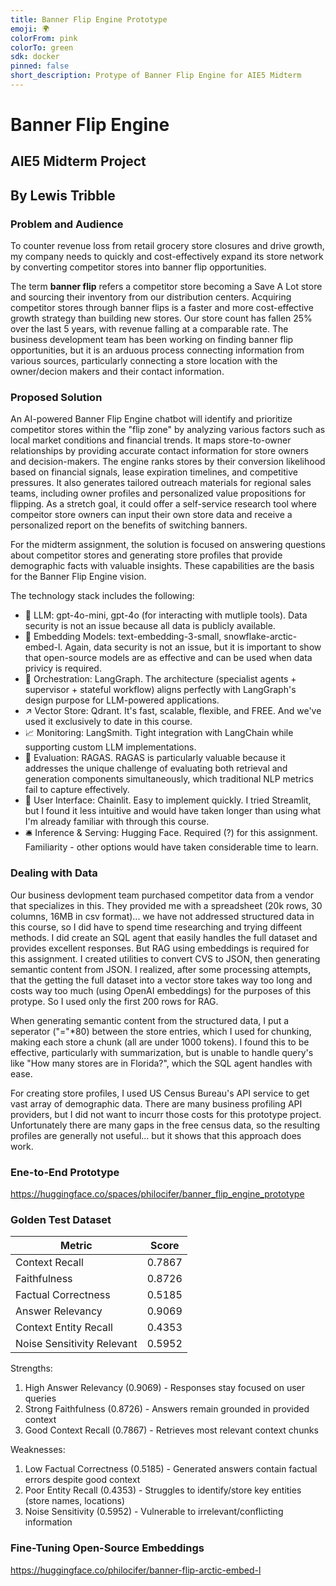```yaml
---
title: Banner Flip Engine Prototype
emoji: 🌍
colorFrom: pink
colorTo: green
sdk: docker
pinned: false
short_description: Protype of Banner Flip Engine for AIE5 Midterm
---
```

# Banner Flip Engine
## AIE5 Midterm Project
## By Lewis Tribble
### Problem and Audience
To counter revenue loss from retail grocery store closures and drive growth, my company needs to quickly and cost-effectively expand its store network by converting competitor stores into banner flip opportunities.

The term **banner flip** refers a competitor store becoming a Save A Lot store and sourcing their inventory from our distribution centers.  Acquiring competitor stores through banner flips is a faster and more cost-effective growth strategy than building new stores. Our store count has fallen 25% over the last 5 years, with revenue falling at a comparable rate. The business development team has been working on finding banner flip opportunities, but it is an arduous process connecting information from various sources, particularly connecting a store location with the owner/decion makers and their contact information.

### Proposed Solution
An AI-powered Banner Flip Engine chatbot will identify and prioritize competitor stores within the "flip zone" by analyzing various factors such as local market conditions and financial trends. It maps store-to-owner relationships by providing accurate contact information for store owners and decision-makers. The engine ranks stores by their conversion likelihood based on financial signals, lease expiration timelines, and competitive pressures. It also generates tailored outreach materials for regional sales teams, including owner profiles and personalized value propositions for flipping. As a stretch goal, it could offer a self-service research tool where compeitor store owners can input their own store data and receive a personalized report on the benefits of switching banners.

For the midterm assignment, the solution is focused on answering questions about competitor stores and generating store profiles that provide demographic facts with valuable insights. These capabilities are the basis for the Banner Flip Engine vision.  

The technology stack includes the following:
- 🤖 LLM: gpt-4o-mini, gpt-4o (for interacting with mutliple tools).  Data security is not an issue because all data is publicly available.
- 🔢 Embedding Models: text-embedding-3-small, snowflake-arctic-embed-l.  Again, data security is not an issue, but it is important to show that open-source models are as effective and can be used when data privicy is required.
- 🎺 Orchestration: LangGraph. The architecture  (specialist agents + supervisor + stateful workflow) aligns perfectly with LangGraph's design purpose for LLM-powered applications.
- ↗️ Vector Store: Qdrant. It's fast, scalable, flexible, and FREE. And we've used it exclusively to date in this course.
- 📈 Monitoring: LangSmith. Tight integration with LangChain while supporting custom LLM implementations.
- 📐 Evaluation: RAGAS. RAGAS is particularly valuable because it addresses the unique challenge of evaluating both retrieval and generation components simultaneously, which traditional NLP metrics fail to capture effectively.
- 💬 User Interface: Chainlit. Easy to implement quickly. I tried Streamlit, but I found it less intuitive and would have taken longer than using what I'm already familiar with through this course.
- 🛎️ Inference & Serving: Hugging Face. Required (?) for this assignment. Familiarity - other options would have taken considerable time to learn.
### Dealing with Data
Our business devlopment team purchased competitor data from a vendor that specializes in this. They provided me with a spreadsheet (20k rows, 30 columns, 16MB in csv format)... we have not addressed structured data in this course, so I did have to spend time researching and trying diffeent methods.  I did create an SQL agent that easily handles the full dataset and provides excellent responses. But RAG using embeddings is required for this assignment. I created utilities to convert CVS to JSON, then generating semantic content from JSON. I realized, after some processing attempts, that the getting the full dataset into a vector store takes way too long and costs way too much (using OpenAI embeddings) for the purposes of this protype. So I used only the first 200 rows for RAG.

When generating semantic content from the structured data, I put a seperator ("="*80) between the store entries, which I used for chunking, making each store a chunk (all are under 1000 tokens). I found this to be effective, particularly with summarization, but is unable to handle query's like "How many stores are in Florida?", which the SQL agent handles with ease.

For creating store profiles, I used US Census Bureau's API service to get vast array of demographic data. There are many business profiling API providers, but I did not want to incurr those costs for this prototype project. Unfortunately there are many gaps in the free census data, so the resulting profiles are generally not useful... but it shows that this approach does work.
### Ene-to-End Prototype
https://huggingface.co/spaces/philocifer/banner_flip_engine_prototype
### Golden Test Dataset

| Metric                      | Score   |
|-----------------------------|---------|
| Context Recall              | 0.7867  |
| Faithfulness                | 0.8726  |
| Factual Correctness         | 0.5185  |
| Answer Relevancy            | 0.9069  |
| Context Entity Recall       | 0.4353  |
| Noise Sensitivity Relevant  | 0.5952  |

Strengths:
1. High Answer Relevancy (0.9069) - Responses stay focused on user queries
2. Strong Faithfulness (0.8726) - Answers remain grounded in provided context
3. Good Context Recall (0.7867) - Retrieves most relevant context chunks

Weaknesses:
1. Low Factual Correctness (0.5185) - Generated answers contain factual errors despite good context
2. Poor Entity Recall (0.4353) - Struggles to identify/store key entities (store names, locations)
3. Noise Sensitivity (0.5952) - Vulnerable to irrelevant/conflicting information
### Fine-Tuning Open-Source Embeddings
https://huggingface.co/philocifer/banner-flip-arctic-embed-l
